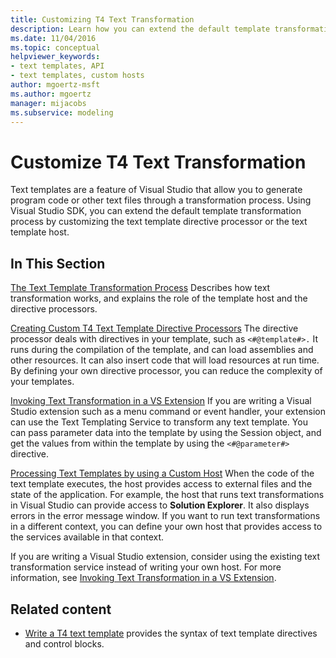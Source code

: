 ```yaml
---
title: Customizing T4 Text Transformation
description: Learn how you can extend the default template transformation process by customizing the text template directive processor or the text template host.
ms.date: 11/04/2016
ms.topic: conceptual
helpviewer_keywords:
- text templates, API
- text templates, custom hosts
author: mgoertz-msft
ms.author: mgoertz
manager: mijacobs
ms.subservice: modeling
---
```

# Customize T4 Text Transformation

Text templates are a feature of Visual Studio that allow you to generate program code or other text files through a transformation process. Using Visual Studio SDK, you can extend the default template transformation process by customizing the text template directive processor or the text template host.

## In This Section

 [The Text Template Transformation Process](../modeling/the-text-template-transformation-process.md)
 Describes how text transformation works, and explains the role of the template host and the directive processors.

 [Creating Custom T4 Text Template Directive Processors](../modeling/creating-custom-t4-text-template-directive-processors.md)
 The directive processor deals with directives in your template, such as `<#@template#>.` It runs during the compilation of the template, and can load assemblies and other resources. It can also insert code that will load resources at run time. By defining your own directive processor, you can reduce the complexity of your templates.

 [Invoking Text Transformation in a VS Extension](../modeling/invoking-text-transformation-in-a-vs-extension.md)
 If you are writing a Visual Studio extension such as a menu command or event handler, your extension can use the Text Templating Service to transform any text template. You can pass parameter data into the template by using the Session object, and get the values from within the template by using the `<#@parameter#>` directive.

 [Processing Text Templates by using a Custom Host](../modeling/processing-text-templates-by-using-a-custom-host.md)
 When the code of the text template executes, the host provides access to external files and the state of the application. For example, the host that runs text transformations in Visual Studio can provide access to **Solution Explorer**. It also displays errors in the error message window. If you want to run text transformations in a different context, you can define your own host that provides access to the services available in that context.

 If you are writing a Visual Studio extension, consider using the existing text transformation service instead of writing your own host. For more information, see [Invoking Text Transformation in a VS Extension](../modeling/invoking-text-transformation-in-a-vs-extension.md).

## Related content

- [Write a T4 text template](../modeling/writing-a-t4-text-template.md) provides the syntax of text template directives and control blocks.
